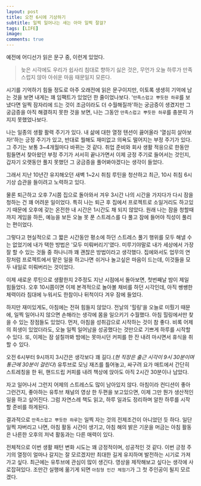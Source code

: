 ```yaml
---
layout: post
title: 오전 6시에 기상하기
subtitle: 일찍 일어나는 새는 아마 일찍 잘걸?
tags: [LIFE]
image: 
comments: true
---
```


예전에 어디선가 읽은 문구 중, 이런게 있었다.

> 늦은 시각에도 우리가 쉽사리 침대로 향하기 싫은 것은, 무언가 오늘 하루가 만족스럽지 않아 아쉬운 마음 때문일지 모른다.

시기를 기억하기 힘들 정도로 아주 오래전에 읽은 문구이지만, 이토록 생생히 기억에 남는 것을 보면 내게는 꽤 임팩트가 있었던 한 줄이었나보다. '`만족스럽고 뿌듯한 하루`를 보냈다면 일찍 잠자리에 드는 것이 조금이라도 더 수월해질까'하는 궁금증이 생겼지만 그 궁금증을 아직 해결하지 못한 것을 보면, 나는 그동안 `만족스럽고 뿌듯한 하루`를 충분히 가지지 못했었나보다.

나는 일종의 생활 활력 주기가 있다. 내 삶에 대한 열정 텐션이 끓어올라 '열심히 살아보자!'하는 긍정 주기가 있고, 반대로 뭘해도 재미없고 의욕도 떨어지는 부정 주기가 있다. 그 주기는 보통 3~4개월마다 바뀌는 것 같다. 취업 준비와 회사 생활 적응으로 한동안 힘들면서 찾아왔던 부정 주기가 서서히 끝나가면서 이제 긍정 주기로 들어서는 것인지, 갑자기 오랫동안 풀지 못했던 그 궁금증을 풀어봐야겠다는 생각이 들었다.

그래서 지난 10년간 유지해오던 새벽 1~2시 취침 루틴을 청산하고 최근, 10시 취침 6시 기상 습관을 들이려고 노력하고 있다. 

물론 퇴근하고 오후 7시쯤 집으로 돌아와서 겨우 3시간 나의 시간을 가지다가 다시 잠을 청하는 건 꽤 어려운 일이었다. 특히 나는 퇴근 후 집에서 프로젝트로 소일거리도 하고있기 때문에 오후에 갖는 온전한 내 시간은 1시간도 채 되지 않았다. 원래 나는 잠을 청할때까지 게임을 하든, 예능을 보든 오늘 못 푼 스트레스를 다 풀고 잠에 들어야 직성이 풀리는 편이었다.

그렇다고 현실적으로 그 짧은 시간동안 평소에 하던 스트레스 풀기 행위를 모두 해낼 수는 없었기에 내가 택한 방법은 '모두 미뤄버리기'였다. 미루기야말로 내가 세상에서 가장 잘 할 수 있는 것들 중 하나니까 꽤 괜찮은 방법이라고 생각했다. 집에와서도 업무의 연장처럼 프로젝트에서 맡은 일을 하고나면 쉬거나 놀고싶은 마음이 드는데, 이것들을 모두 내일로 미뤄버리는 것이었다.

이제 새로운 루틴으로 생활한지 2주정도 지난 시점에서 돌아보면, 첫번째날 밤이 제일 힘들었다. 오후 10시쯤이면 이제 본격적으로 놀아볼 채비를 하던 시각인데, 아직 쌩쌩한 체력이라 침대에 누워서도 한참이나 뒤척이다 겨우 잠에 들었다. 

하지만 재미있게도, 아침에는 전혀 힘들지 않았다. 전날의 '힐링'을 오늘로 미뤘기 때문에, 일찍 일어나지 않으면 손해라는 생각에 몸을 일으키기 수월했다. 아침 힐링에서만 찾을 수 있는 장점들도 있었다. 먼저, 아침을 성취감으로 시작하는 것이 참 좋다. 비록 어제의 희생이 있었더라도, 오늘 일찍 일어남을 성공했다는 것만으로 기쁘게 하루를 시작할 수 있다. 또, 이제는 잠 설칠까봐 밤에는 못마시던 커피를 한 잔 내려 마시면서 휴식을 취할 수 있다. 

오전 6시부터 9시까지 3시간은 생각보다 꽤 길다.(_현 직장은 출근 시각이 9시 30분이며 통근에 30분이 걸린다_) 유투브로 모닝 재즈를 틀어놓고, 싸구려 요가 매트에서 간단히 스트레칭을 한 뒤, 핸드드립 커피를 내려 책상에 앉아도 아직 2시간 30분이나 남았다.

자고 일어나서 그런지 어제의 스트레스도 많이 남아있지 않다. 아침이라 컨디션이 좋아 그런건지, 좋아하는 유투브 채널의 영상 한 두편을 보고있으면, 이제 그만 뭔가 생산적인 일을 하고 싶어진다. 그럼 자연스레 책도 읽고, 하루 일과도 정리하며 알찬 하루를 시작할 준비를 하게된다.

결과적으로 `만족스럽고 뿌듯한 하루`는 일찍 자는 것의 전제조건이 아니었던 듯 하다. 일단 일찍 자버리고 나면, 아침 활동 시간이 생기고, 아침 해의 밝은 기운을 머금는 아침 활동은 나른한 오후의 저녁 활동과는 다른 매력이 있다. 

전체적으로 이번 생활 패턴 변화 시도는 꽤 긍정적이며, 성공적인 것 같다. 이번 긍정 주기의 열정이 얼마나 갈지는 잘 모르겠지만 최대한 길게 유지하며 발전하는 시기로 가져가고 싶다. 최근에는 유투브에 관심이  많이 생긴다. 영상을 제작해보고 싶다는 생각에 사로잡혀있다. 조만간 실행에 옮기게 되면 `아침형 인간 체험기`가 그 첫 주인공이 될지 모르겠다.

